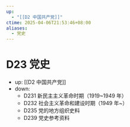 ```yaml
---
up:
  - "[[D2 中国共产党]]"
ctime: 2025-04-06T21:53:46+08:00
aliases:
  - 党史
---
```


# D23 党史

- up: [[D2 中国共产党]]
- down:	
	- D231 新民主主义革命时期（1919~1949 年）
	- D232 社会主义革命和建设时期（1949 年~）
	- D235 党的地方组织史料
	- D239 党史参考资料
	
